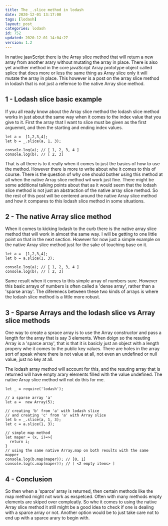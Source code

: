 ```yaml
---
title: The _.slice method in lodash
date: 2020-12-01 13:17:00
tags: [lodash]
layout: post
categories: lodash
id: 752
updated: 2020-12-01 14:04:27
version: 1.2
---
```


In native jaavScript there is the Array slice method that will return a new array from another arary without mutating the array in place. There is also yet another method in the core javaScript Array prototype object called splice that does more or less the same thing as Array slice only it will mutate the array in place. This however is a post on the array slice method in lodash that is not just a refernce to the native Array slice method.

<!-- more -->

## 1 - Lodash slice basic example

If you all ready know about the Array slice method the lodash slice method works in just about the same way when it comes to the index value that you give to it. First the array that I want to slice must be given as the first arguemnt, and then the starting and ending index values.

```
let a =  [1,2,3,4];
let b = _.slice(a, 1, 3);
 
console.log(a); // [ 1, 2, 3, 4 ]
console.log(b); // [ 2, 3]
```

That is all there is to it really when it comes to just the basics of how to use the method. However there is more to write about whe it comes to this of course. There is the question of why one should bother using this method at all when the native Array slice method wil work just fine. There might be some additional talking points about that as it would seem that the lodash slice method is not just an abstraction of the native array slice method. So the rest of this post will be centered around the native Array slice method and how it compares to this lodash slice method in some situations.

## 2 - The native Array slice method

When it comes to kicking lodash to the curb there is the native array slice method that will work in almost the same way. I will be getting to one little point on that in the next section. However for now just a simple example on the native Array slice method just for the sake of touching base on it.

```
let a =  [1,2,3,4];
let b = a.slice(1, 3);
 
console.log(a); // [ 1, 2, 3, 4 ]
console.log(b); // [ 2, 3]
```

Same result when it comes to this simple array of numbers sure. However this basic arrays of numbers is often called a 'dense array', rather than a 'sparse array'. The diferenecs between these two kinds of arrays is where the lodash slice method is a little more robust.

## 3 - Sparse Arrays and the lodash slice vs Array slice methods

One way to create a sprace array is to use the Array constructor and pass a length for the array that is say 3 elements. When doign so the resuting Array is a 'sparce array', that is that it is basicly just an object with a length propery whe it comes to the public key values. There are holes in the array sort of speak where there is not value at all, not even an undefined or null value, just no key at all.

The lodash array method will account for this, and the resuting array that is returned will have empty arary elements filled with the value undefined. The native Array slice method will not do this for me.

```
let _ = require('lodash');
 
// a sparse array 'a'
let a =  new Array(5);
 
// creating 'b' from 'a' with lodash slice
// and creating 'c' from 'a' with Array slice
let b = _.slice(a, 1, 3);
let c = a.slice(1, 3);
 
// simple map method
let maper = (x, i)=>{
  return i;
}
// using the same native Array.map on both results with the same mapper
console.log(b.map(maper)); // [0, 1]
console.log(c.map(maper)); // [ <2 empty items> ]
```

## 4 - Conclusion

So then when a 'sparce' array is returned, then certain methods like the map method might not work as exspetced. Often with many methods empty elements are skiped over compleatly. So whe it comes to using the native Array slice method it still might be a good idea to check if one is dealing with a sparce array or not. Another option would be to just take care not to end up with a sparce arary to begin with.